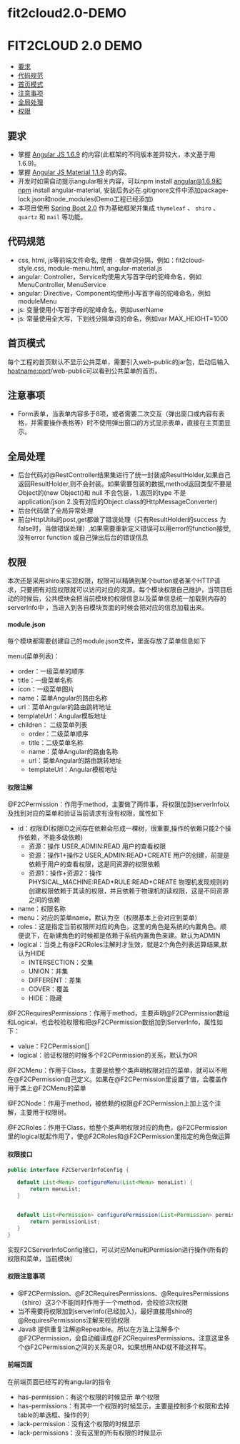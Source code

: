 # fit2cloud2.0-DEMO


# FIT2CLOUD 2.0 DEMO

- [要求](#要求)
- [代码规范](#代码规范)
- [首页模式](#首页模式)
- [注意事项](#注意事项)
- [全局处理](#全局处理)
- [权限](#权限)


## 要求

- 掌握 [Angular JS 1.6.9](https://angular.io/) 的内容(此框架的不同版本差异较大，本文基于用 1.6.9)。
- 掌握 [Angular JS Material 1.1.9](https://material.angularjs.org/) 的内容。
- 开发时如需自动提示angular相关内容，可以npm install angular@1.6.9和npm install angular-material, 安装后务必在.gitignore文件中添加package-lock.json和node_modules(Demo工程已经添加)
- 本项目使用 [Spring Boot 2.0](https://spring.io) 作为基础框架并集成 `thymeleaf` 、 `shiro` 、 `quartz` 和 `mail` 等功能。

## 代码规范

- css, html, js等前端文件命名, 使用 `-` 做单词分隔，例如：fit2cloud-style.css, module-menu.html, angular-material.js
- angular: Controller，Service均使用大写首字母的驼峰命名，例如MenuController, MenuService
- angular: Directive，Component均使用小写首字母的驼峰命名，例如moduleMenu
- js: 变量使用小写首字母的驼峰命名，例如userName
- js: 常量使用全大写，下划线分隔单词的命名，例如var MAX_HEIGHT=1000


## 首页模式

每个工程的首页默认不显示公共菜单，需要引入web-public的jar包，启动后输入<hostname:port>/web-public可以看到公共菜单的首页。

## 注意事项

- Form表单，当表单内容多于8项，或者需要二次交互（弹出窗口或内容有表格，并需要操作表格等）时不使用弹出窗口的方式显示表单，直接在主页面显示。

## 全局处理

- 后台代码对@RestController结果集进行了统一封装成ResultHolder,如果自己返回ResultHolder,则不会封装。如果需要包装的数据,method返回类型不要是Object的(new Object()和 null 不会包装，1.返回的type 不是application/json 2.没有对应的Object.class的HttpMessageConverter)
- 后台代码做了全局异常处理
- 前台HttpUtils的post,get都做了错误处理（只有ResultHolder的success 为false时，当做错误处理）,如果需要重新定义错误可以用error的function接受,没有error function 或自己弹出后台的错误信息

## 权限
 
 本次还是采用shiro来实现权限，权限可以精确到某个button或者某个HTTP请求，只要拥有对应权限就可以访问对应的资源。每个模块权限自己维护，当项目启动的时候后，公共模块会把当前模块的权限信息以及菜单信息统一加载到内存的serverInfo中
 ，当进入到各自模块页面的时候会把对应的信息加载出来。
 
####	module.json
每个模块都需要创建自己的module.json文件，里面存放了菜单信息如下

  menu(菜单列表)：
  - order：一级菜单的顺序
  - title：一级菜单名称
  - icon：一级菜单图片
  - name：菜单Angular的路由名称
  - url：菜单Angular的路由跳转地址
  - templateUrl：Angular模板地址
  - children： 二级菜单列表
  	- order：二级菜单顺序
  	- title：二级菜单名称
  	- name：菜单Angular的路由名称
  	- url：菜单Angular的路由跳转地址
  	- templateUrl：Angular模板地址
  
  
#### 权限注解

  @F2CPermission：作用于method，主要做了两件事，将权限加到serverInfo以及找到对应的菜单和验证当前请求有没有权限，属性如下
  
  - id：权限ID(权限ID之间存在依赖会形成一棵树，很重要,操作的依赖只能2个操作依赖，不能多级依赖)
      - 资源：操作 USER_ADMIN:READ 用户的查看权限
      - 资源：操作1+操作2  USER_ADMIN:READ+CREATE 用户的创建，前提是依赖于用户的查看权限，这是同资源的权限依赖
      - 资源1：操作+资源2：操作  PHYSICAL_MACHINE:READ+RULE:READ+CREATE  物理机发现规则的创建权限依赖于其读的权限，并且依赖于物理机的读权限，这是不同资源之间的依赖
  - name：权限名称
  - menu：对应的菜单name，默认为空（权限基本上会对应到菜单）
  - roles：这是指定当前权限所对应的角色，这里的角色是系统的内置角色。顺便说下，在新建角色的时候都是依赖于系统内置角色来建。默认为ADMIN
  - logical：当类上有@F2CRoles注解时才生效，就是2个角色列表运算结果,默认为HIDE
      - INTERSECTION：交集
      - UNION：并集
      - DIFFERENT：差集
      - COVER：覆盖
      - HIDE：隐藏
      
  
  @F2CRequiresPermissions：作用于method，主要声明@F2CPermission数组和Logical，也会校验权限和把@F2CPermission数组加到ServerInfo，属性如下：
  
  - value：F2CPermission[]
  - logical：验证权限的时候多个F2CPermission的关系，默认为OR
  
  
  @F2CMenu：作用于Class，主要是给整个类声明权限对应的菜单，就可以不用在@F2CPermission自己定义。如果在@F2CPermission里设置了值，会覆盖作用于类上@F2CMenu的菜单
  
  @F2CNode：作用于method，被依赖的权限@F2CPermission上加上这个注解，主要用于权限树。
  
  @F2CRoles：作用于Class，给整个类声明权限对应的角色，@F2CPermission里的logical就起作用了，使@F2CRoles和@F2CPermission里指定的角色做运算
  
 
 #### 权限接口
 
 ```java
public interface F2CServerInfoConfig {

    default List<Menu> configureMenu(List<Menu> menuList) {
        return menuList;
    }


    default List<Permission> configurePermission(List<Permission> permissionList) {
        return permissionList;
    }
}
``` 
实现F2CServerInfoConfig接口，可以对应Menu和Permission进行操作(所有的权限和菜单，当前模块)
  
 

#### 权限注意事项

   - @F2CPermission、@F2CRequiresPermissions、@RequiresPermissions（shiro）这3个不能同时作用于一个method，会校验3次权限
   - 当不需要将权限加到serverInfo(已经加入)，最好直接用shiro的@RequiresPermissions注解来校验权限
   - Java8 提供重复注解@Repeatble。所以在方法上注解多个@F2CPermission，会自动编译成@F2CRequiresPermissions。注意这里多个@F2CPermission之间的关系是OR，如果想用AND就不能这样写。

#### 前端页面

  在前端页面已经写的有angular的指令
  
  - has-permission：有这个权限的时候显示 单个权限  
  - has-permissions：有其中一个权限的时候显示，主要是控制多个权限和去掉table的单选框、操作的列
  - lack-permission：没有这个权限的时候显示
  - lack-permissions：没有这里的所有权限的时候显示




  
 



